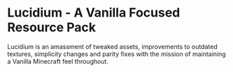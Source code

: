 # Lucidium - A Vanilla Focused Resource Pack
Lucidium is an amassment of tweaked assets, improvements to outdated textures, simplicity changes and parity fixes with the mission of maintaining a Vanilla Minecraft feel throughout.
